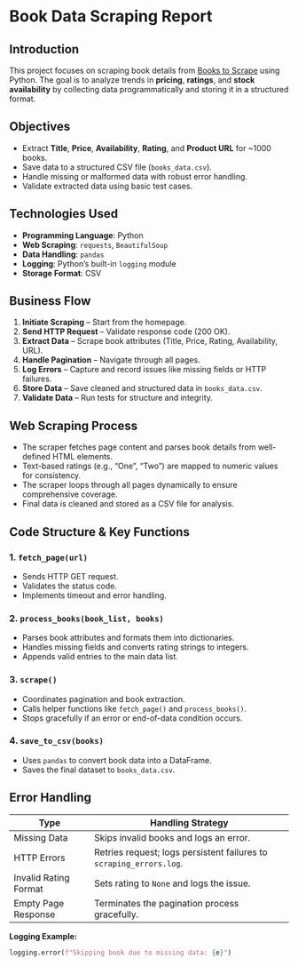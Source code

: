 #  Book Data Scraping Report

##  Introduction
This project focuses on scraping book details from [Books to Scrape](http://books.toscrape.com/) using Python. The goal is to analyze trends in **pricing**, **ratings**, and **stock availability** by collecting data programmatically and storing it in a structured format.



##  Objectives
- Extract **Title**, **Price**, **Availability**, **Rating**, and **Product URL** for ~1000 books.
- Save data to a structured CSV file (`books_data.csv`).
- Handle missing or malformed data with robust error handling.
- Validate extracted data using basic test cases.


##  Technologies Used
- **Programming Language**: Python  
- **Web Scraping**: `requests`, `BeautifulSoup`  
- **Data Handling**: `pandas`  
- **Logging**: Python’s built-in `logging` module  
- **Storage Format**: CSV



##  Business Flow
1. **Initiate Scraping** – Start from the homepage.
2. **Send HTTP Request** – Validate response code (200 OK).
3. **Extract Data** – Scrape book attributes (Title, Price, Rating, Availability, URL).
4. **Handle Pagination** – Navigate through all pages.
5. **Log Errors** – Capture and record issues like missing fields or HTTP failures.
6. **Store Data** – Save cleaned and structured data in `books_data.csv`.
7. **Validate Data** – Run tests for structure and integrity.



##  Web Scraping Process
- The scraper fetches page content and parses book details from well-defined HTML elements.
- Text-based ratings (e.g., “One”, “Two”) are mapped to numeric values for consistency.
- The scraper loops through all pages dynamically to ensure comprehensive coverage.
- Final data is cleaned and stored as a CSV file for analysis.



##  Code Structure & Key Functions

### 1. `fetch_page(url)`
- Sends HTTP GET request.
- Validates the status code.
- Implements timeout and error handling.

### 2. `process_books(book_list, books)`
- Parses book attributes and formats them into dictionaries.
- Handles missing fields and converts rating strings to integers.
- Appends valid entries to the main data list.

### 3. `scrape()`
- Coordinates pagination and book extraction.
- Calls helper functions like `fetch_page()` and `process_books()`.
- Stops gracefully if an error or end-of-data condition occurs.

### 4. `save_to_csv(books)`
- Uses `pandas` to convert book data into a DataFrame.
- Saves the final dataset to `books_data.csv`.



##  Error Handling

| Type                     | Handling Strategy                                                              |
|--------------------------|---------------------------------------------------------------------------------|
| Missing Data             | Skips invalid books and logs an error.                                         |
| HTTP Errors              | Retries request; logs persistent failures to `scraping_errors.log`.            |
| Invalid Rating Format    | Sets rating to `None` and logs the issue.                                      |
| Empty Page Response      | Terminates the pagination process gracefully.                                  |

**Logging Example:**
```python
logging.error(f"Skipping book due to missing data: {e}")
